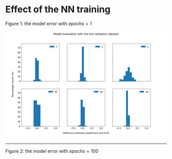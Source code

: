 # Effect of the NN training

Figure 1: the model error with $epochs=1$

![epoch_1](evaluation-1_epoch.png)

---

Figure 2: the model error with $epochs=100$